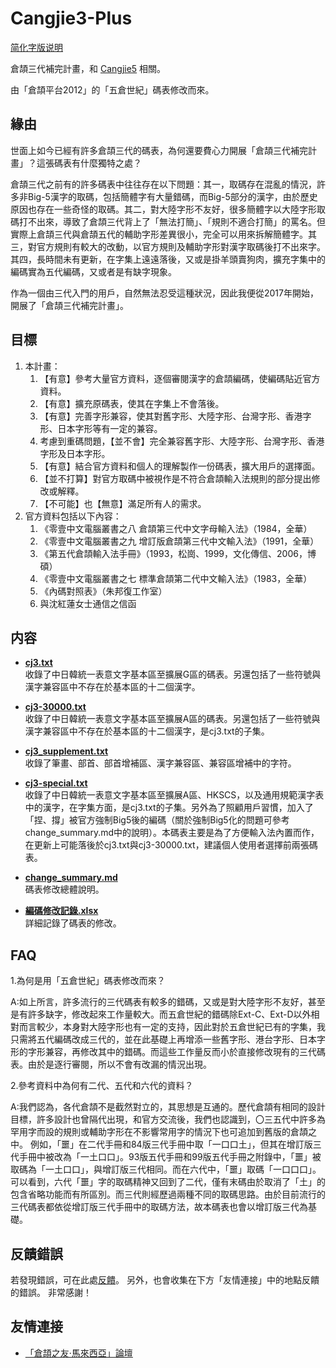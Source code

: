 # Cangjie3-Plus

[简化字版说明](https://github.com/Arthurmcarthur/Cangjie3-Plus/blob/master/README-hans.md)

倉頡三代補完計畫，和 [Cangjie5](https://github.com/Jackchows/Cangjie5) 相關。

由「倉頡平台2012」的「五倉世紀」碼表修改而來。

## 緣由

世面上如今已經有許多倉頡三代的碼表，為何還要費心力開展「倉頡三代補完計畫」？這張碼表有什麼獨特之處？

倉頡三代之前有的許多碼表中往往存在以下問題：其一，取碼存在混亂的情況，許多非Big-5漢字的取碼，包括簡體字有大量錯碼，而Big-5部分的漢字，由於歷史原因也存在一些奇怪的取碼。其二，對大陸字形不友好，很多簡體字以大陸字形取碼打不出來，導致了倉頡三代背上了「無法打簡」、「規則不適合打簡」的罵名。但實際上倉頡三代與倉頡五代的輔助字形差異很小，完全可以用來拆解簡體字。其三，對官方規則有較大的改動，以官方規則及輔助字形對漢字取碼後打不出來字。其四，長時間未有更新，在字集上遠遠落後，又或是掛羊頭賣狗肉，擴充字集中的編碼實為五代編碼，又或者是有缺字現象。

作為一個由三代入門的用戶，自然無法忍受這種狀況，因此我便從2017年開始，開展了「倉頡三代補完計畫」。

## 目標

1. 本計畫：
	1. 【有意】參考大量官方資料，逐個審閱漢字的倉頡編碼，使編碼貼近官方資料。
	2. 【有意】擴充原碼表，使其在字集上不會落後。
	3. 【有意】完善字形兼容，使其對舊字形、大陸字形、台灣字形、香港字形、日本字形等有一定的兼容。
	4. 考慮到重碼問題，【並不會】完全兼容舊字形、大陸字形、台灣字形、香港字形及日本字形。
	5. 【有意】結合官方資料和個人的理解製作一份碼表，擴大用戶的選擇面。
	6. 【並不打算】對官方取碼中被視作是不符合倉頡輸入法規則的部分提出修改或解釋。
	7. 【不可能】也【無意】滿足所有人的需求。
2. 官方資料包括以下內容：
	1. 《零壹中文電腦叢書之八 倉頡第三代中文字母輸入法》（1984，全華）
	2. 《零壹中文電腦叢書之九 增訂版倉頡第三代中文輸入法》（1991，全華）
	3. 《第五代倉頡輸入法手冊》（1993，松崗、1999，文化傳信、2006，博碩）
	4. 《零壹中文電腦叢書之七 標準倉頡第二代中文輸入法》（1983，全華）
	5. 《內碼對照表》（朱邦復工作室）
	6. 與沈紅蓮女士通信之信函

## 内容

- **[cj3.txt](https://github.com/Arthurmcarthur/Cangjie3-Plus/blob/master/cj3.txt)**<br />
收錄了中日韓統一表意文字基本區至擴展G區的碼表。另還包括了一些符號與漢字兼容區中不存在於基本區的十二個漢字。

- **[cj3-30000.txt](https://github.com/Arthurmcarthur/Cangjie3-Plus/blob/master/cj3-30000.txt)**<br />
收錄了中日韓統一表意文字基本區至擴展A區的碼表。另還包括了一些符號與漢字兼容區中不存在於基本區的十二個漢字，是cj3.txt的子集。

- **[cj3_supplement.txt](https://github.com/Arthurmcarthur/Cangjie3-Plus/blob/master/cj3_supplement.txt)**<br />
收錄了筆畫、部首、部首增補區、漢字兼容區、兼容區增補中的字符。

- **[cj3-special.txt](https://github.com/Arthurmcarthur/Cangjie3-Plus/blob/master/cj3-30000.txt)**<br />
收錄了中日韓統一表意文字基本區至擴展A區、HKSCS，以及通用規範漢字表中的漢字，在字集方面，是cj3.txt的子集。另外為了照顧用戶習慣，加入了「捏、撐」被官方強制Big5後的編碼（關於強制Big5化的問題可參考change_summary.md中的說明）。本碼表主要是為了方便輸入法內置而作，在更新上可能落後於cj3.txt與cj3-30000.txt，建議個人使用者選擇前兩張碼表。

- **[change_summary.md](https://github.com/Arthurmcarthur/Cangjie3-Plus/blob/master/change_summary.md)**<br />
碼表修改總體說明。

- **[編碼修改記錄.xlsx](https://github.com/Arthurmcarthur/Cangjie3-Plus/blob/master/編碼修改記錄.xlsx)**<br />
詳細記錄了碼表的修改。

## FAQ
1.為何是用「五倉世紀」碼表修改而來？

A:如上所言，許多流行的三代碼表有較多的錯碼，又或是對大陸字形不友好，甚至是有許多缺字，修改起來工作量較大。而五倉世紀的錯碼除Ext-C、Ext-D以外相對而言較少，本身對大陸字形也有一定的支持，因此對於五倉世紀已有的字集，我只需將五代編碼改成三代的，並在此基礎上再增添一些舊字形、港台字形、日本字形的字形兼容，再修改其中的錯碼。而這些工作量反而小於直接修改現有的三代碼表。由於是逐行審閱，所以不會有改漏的情況出現。

2.參考資料中為何有二代、五代和六代的資料？

A:我們認為，各代倉頡不是截然對立的，其思想是互通的。歷代倉頡有相同的設計目標，許多設計也曾隔代出現，和官方交流後，我們也認識到，〇三五代中許多為罕用字而設的規則或輔助字形在不影響常用字的情況下也可追加到舊版的倉頡之中。
例如，「噩」在二代手冊和84版三代手冊中取「一口口土」，但其在增訂版三代手冊中被改為「一土口口」。93版五代手冊和99版五代手冊之附錄中，「噩」被取碼為「一土口口」，與增訂版三代相同。而在六代中，「噩」取碼「一口口口」。可以看到，六代「噩」字的取碼精神又回到了二代，僅有末碼由於取消了「土」的包含省略功能而有所區別。而三代則經歷過兩種不同的取碼思路。由於目前流行的三代碼表都依從增訂版三代手冊中的取碼方法，故本碼表也會以增訂版三代為基礎。

## 反饋錯誤

若發現錯誤，可在此處[反饋](https://github.com/Arthurmcarthur/Cangjie3-Plus/issues/new)。
另外，也會收集在下方「友情連接」中的地點反饋的錯誤。
非常感謝！

## 友情連接
- [「倉頡之友·馬來西亞」論壇](http://www.chinesecj.com/forum/forum.php)